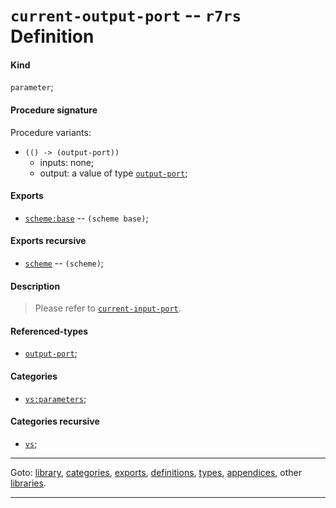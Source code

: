 

<a id='definition__r7rs__current-output-port'></a>

# `current-output-port` -- `r7rs` Definition


<a id='definition__r7rs__current-output-port__kind'></a>

#### Kind

`parameter`;


<a id='definition__r7rs__current-output-port__procedure-signature'></a>

#### Procedure signature

Procedure variants:
 * `(() -> (output-port))`
   * inputs: none;
   * output: a value of type [`output-port`](../../r7rs/types/output-port.md#type__r7rs__output-port);


<a id='definition__r7rs__current-output-port__exports'></a>

#### Exports

 * [`scheme:base`](../../r7rs/exports/scheme_3a_base.md#export__r7rs__scheme_3a_base) -- `(scheme base)`;


<a id='definition__r7rs__current-output-port__exports-recursive'></a>

#### Exports recursive

 * [`scheme`](../../r7rs/exports/scheme.md#export__r7rs__scheme) -- `(scheme)`;


<a id='definition__r7rs__current-output-port__description'></a>

#### Description

> Please refer to [`current-input-port`](../../r7rs/definitions/current-input-port.md#definition__r7rs__current-input-port).


<a id='definition__r7rs__current-output-port__referenced-types'></a>

#### Referenced-types

 * [`output-port`](../../r7rs/types/output-port.md#type__r7rs__output-port);


<a id='definition__r7rs__current-output-port__categories'></a>

#### Categories

 * [`vs:parameters`](../../vonuvoli/categories/vs_3a_parameters.md#category__vonuvoli__vs_3a_parameters);


<a id='definition__r7rs__current-output-port__categories-recursive'></a>

#### Categories recursive

 * [`vs`](../../vonuvoli/categories/vs.md#category__vonuvoli__vs);

----

Goto: [library](../../r7rs/_index.md#library__r7rs), [categories](../../r7rs/categories/_index.md#toc__r7rs__categories), [exports](../../r7rs/exports/_index.md#toc__r7rs__exports), [definitions](../../r7rs/definitions/_index.md#toc__r7rs__definitions), [types](../../r7rs/types/_index.md#toc__r7rs__types), [appendices](../../r7rs/appendices/_index.md#toc__r7rs__appendices), other [libraries](../../_libraries.md#toc__libraries).

----

